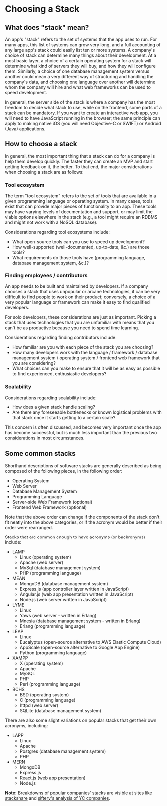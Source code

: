 # Choosing a Stack

## What does "stack" mean?

An app's "stack" refers to the set of systems that the app uses to run. For many apps, this list of systems can grow very long, and a full accounting of any  large app's stack could easily list ten or more systems. A company's choice of stack can determine many things about their development. At a most basic layer, a choice of a certain operating system for a stack will determine what kind of servers they will buy, and how they will configure them. Similarly, a choice of one database management system versus another could mean a very different way of structuring and handling the company's data, and choosing one language over another will determine whom the company will hire and what web frameworks can be used to speed development.

In general, the server side of the stack is where a company has the most freedom to decide what stack to use, while on the frontend, some parts of a stack can be mandatory. If you want to create an interactive web app, you will need to have JavaScript running in the browser; the same principle can apply to making native iOS (you will need Objective-C or SWIFT) or Android (Java) applications.

## How to choose a stack

In general, the most important thing that a stack can do for a company is help them develop quickly. The faster they can create an MVP and start getting feedback on it, the better. To that end, the major considerations when choosing a stack are as follows:

### Tool ecosystem

The term "tool ecosystem" refers to the set of tools that are available in a given programming language or operating system. In many cases, tools exist that can provide major pieces of functionality to an app. These tools may have varying levels of documentation and support, or may limit the viable options elsewhere in the stack (e.g., a tool might require an RDBMS and might not work with a NoSQL database).

Considerations regarding tool ecosystems include:
+ What open-source tools can you use to speed up development?
+ How well-supported (well-documented, up-to-date, &c.) are those tools?
+ What requirements do those tools have (programming language, database management system, &c.)?

### Finding employees / contributors

An app needs to be built and maintained by developers. If a company chooses a stack that uses unpopular or arcane technologies, it can be very difficult to find people to work on their product; conversely, a choice of a very popular language or framework can make it easy to find qualified developers.

For solo developers, these considerations are just as important. Picking a stack that uses technologies that you are unfamiliar with means that you can't be as productive because you need to spend time learning.

Considerations regarding finding contributors include:
+ How familiar are you with each piece of the stack you are choosing? 
+ How many developers work with the language / framework / database management system / operating system / frontend web framework that you are considering?
+ What choices can you make to ensure that it will be as easy as possible to find experienced, enthusiastic developers?

### Scalability

Considerations regarding scalability include:
+ How does a given stack handle scaling?
+ Are there any foreseeable bottlenecks or known logistical problems with that stack once it starts getting to a certain scale?

This concern is often discussed, and becomes very important once the app has become successful, but is much less important than the previous two considerations in most circumstances.

## Some common stacks

Shorthand descriptions of software stacks are generally described as being composed of the following pieces, in the following order:
+ Operating System
+ Web Server
+ Database Management System
+ Programming Language
+ Server-side Web Framework (optional)
+ Frontend Web Framework (optional)

Note that the above order can change if the components of the stack don't fit neatly into the above categories, or if the acronym would be better if their order were rearranged.

Stacks that are common enough to have acronyms (or backronyms) include:
+ LAMP
  + Linux (operating system)
  + Apache (web server)
  + MySql (database management system)
  + PHP (programming language)
+ MEAN
  + MongoDB (database management system)
  + Express.js (app controller layer written in JavaScript)
  + Angular.js (web app presentation written in JavaScript)
  + Node.js (web server written in JavaScript)
+ LYME
  + Linux
  + Yaws (web server - written in Erlang)
  + Mnesia (database management system - written in Erlang)
  + Erlang (programming language)
+ LEAP
  + Linux
  + Eucalyptus (open-source alternative to AWS Elastic Compute Cloud)
  + AppScale (open-source alternative to Google App Engine)
  + Python (programming language)
+ XAMPP
  + X (operating system)
  + Apache
  + MySQL
  + PHP
  + Perl (programming language)
+ BCHS
  + BSD (operating system)
  + C (programming language)
  + httpd (web server)
  + SQLite (database management system)

There are also some slight variations on popular stacks that get their own acronyms, including:
+ LAPP
  + Linux
  + Apache
  + Postgres (database management system)
  + PHP
+ MERN
  + MongoDB
  + Express.js
  + React.js (web app presentation)
  + Node.js

**Note:** Breakdowns of popular companies' stacks are visible at sites like [stackshare](https://stackshare.io/) and [siftery's analysis of YC companies](https://siftery.com/groups/y-combinator-portfolio?activetab=products_used).